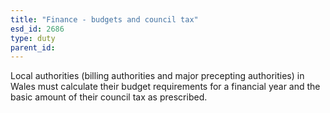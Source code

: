 ```yaml
---
title: "Finance - budgets and council tax"
esd_id: 2686
type: duty
parent_id:  
---
```


Local authorities (billing authorities and major precepting authorities) in Wales must calculate their budget requirements for a financial year and the basic amount of their council tax as prescribed.

